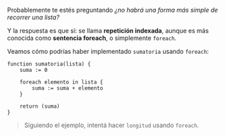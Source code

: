 Probablemente te estés preguntando _¿no habrá una forma más simple de recorrer una lista?_

Y la respuesta es que sí: se llama **repetición indexada**, aunque es más conocida como **sentencia foreach**, o simplemente `foreach`. 

Veamos cómo podrías haber implementado `sumatoria` usando `foreach`:

```puppet
function sumatoria(lista) {
    suma := 0

    foreach elemento in lista {
        suma := suma + elemento
    }

    return (suma)
}
```

> Siguiendo el ejemplo, intentá hacer `longitud` usando `foreach`.